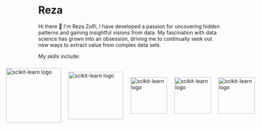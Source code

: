 # Reza
Hi there 👋 I'm Reza Zolfi,
I have developed a passion for uncovering hidden patterns and gaining insightful visions from data. My fascination with data science has grown into an obsession, driving me to continually seek out new ways to extract value from complex data sets.

My skills include:

<div style="display: flex; justify-content: center; align-items: center;">
  <img src="https://github.com/valohai/ml-logos/blob/master/scikit-learn.svg" width="150" height="150" alt="scikit-learn logo" style="margin: 10px;">
  <img src="https://camo.githubusercontent.com/fe5ced87b3ae4c3c7c36fbeff02c3e0f99edae2dd1dd9d7b58195115788760ad/68747470733a2f2f7777772e74656e736f72666c6f772e6f72672f696d616765732f74665f6c6f676f5f686f72697a6f6e74616c2e706e67" width="150" height="130" alt="scikit-learn logo" style="margin: 10px;">
  <img src="https://github.com/valohai/ml-logos/blob/master/keras.svg" width="100" height="100" alt="scikit-learn logo" style="margin: 10px;">
  <img src="https://github.com/pandas-dev/pandas/blob/761bceb77d44aa63b71dda43ca46e8fd4b9d7422/web/pandas/static/img/pandas.svg" width="100" height="100" alt="scikit-learn logo" style="margin: 10px;">
  <img src="https://numpy.org/images/logo.svg" width="100" height="100" alt="scikit-learn logo" style="margin: 10px;">
</div>
